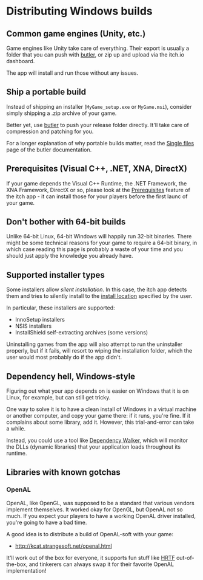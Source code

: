 
# Distributing Windows builds

## Common game engines (Unity, etc.)

Game engines like Unity take care of everything. Their export is usually a folder
that you can push with [butler][], or zip up and upload via the itch.io dashboard.

The app will install and run those without any issues.

## Ship a portable build

Instead of shipping an installer (`MyGame_setup.exe` or `MyGame.msi`), consider simply
shipping a .zip archive of your game.

Better yet, use [butler](https://itch.io/docs/butler/) to push your release folder
directly. It'll take care of compression and patching for you.

For a longer explanation of why portable builds matter, read the [Single files](https://itch.io/docs/butler/single-files.html) page
of the butler documentation.

## Prerequisites (Visual C++, .NET, XNA, DirectX)

If your game depends the Visual C++ Runtime, the .NET Framework, the XNA
Framework, DirectX or so, please look at the
[Prerequisites](../prereqs/README.md) feature of the itch app - it can
install those for your players before the first launc of your game.

## Don't bother with 64-bit builds

Unlike 64-bit Linux, 64-bit Windows will happily run 32-bit binaries. There might
be some technical reasons for your game to require a 64-bit binary, in which case
reading this page is probably a waste of your time and you should just apply the
knowledge you already have.

## Supported installer types

Some installers allow *silent installation*. In this case, the itch app detects
them and tries to silently install to the [install location][] specified by the
user.

In particular, these installers are supported:

  * InnoSetup installers
  * NSIS installers
  * InstallShield self-extracting archives (some versions)

Uninstalling games from the app will also attempt to run the uninstaller properly,
but if it fails, will resort to wiping the installation folder, which the user
would most probably do if the app didn't.

## Dependency hell, Windows-style

Figuring out what your app depends on is easier on Windows that it is on
Linux, for example, but can still get tricky.

One way to solve it is to have a clean install of Windows in a virtual machine or
another computer, and copy your game there: if it runs, you're fine. If it complains
about some library, add it. However, this trial-and-error can take a while.

Instead, you could use a tool like [Dependency Walker][depends], which will
monitor the DLLs (dynamic libraries) that your application loads throughout
its runtime.

[depends]: http://www.dependencywalker.com/

## Libraries with known gotchas

### OpenAL

OpenAL, like OpenGL, was supposed to be a standard that various vendors implement
themselves. It worked okay for OpenGL, but OpenAL not so much. If you expect your
players to have a working OpenAL driver installed, you're going to have a bad time.

A good idea is to distribute a build of OpenAL-soft with your game:

  * <http://kcat.strangesoft.net/openal.html>

It'll work out of the box for everyone, it supports fun stuff like [HRTF][] out-of-the-box,
and tinkerers can always swap it for their favorite OpenAL implementation!

[HRTF]: https://en.wikipedia.org/wiki/Head-related_transfer_function

[butler]: https://itch.io/docs/butler/
[install location]: ../../using/install-locations.md
